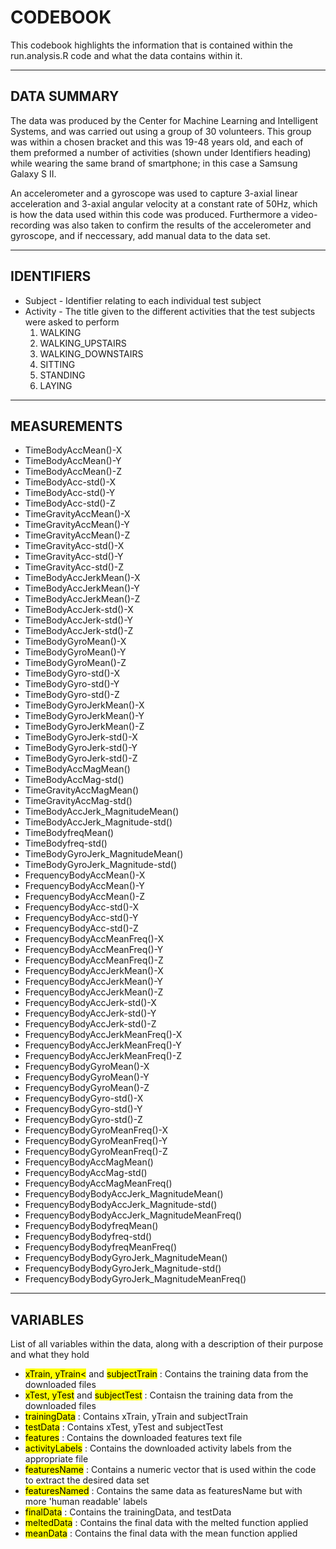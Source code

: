 # CODEBOOK

This codebook highlights the information that is contained within the run.analysis.R code and what the data contains within it. 

-----------------------------------------------------------------------

## DATA SUMMARY

The data was produced by the Center for Machine Learning and Intelligent Systems, and was carried out
using a group of 30 volunteers. This group was within a chosen bracket and this was 19-48  years old,
and each of them preformed a number of activities (shown under Identifiers heading) while wearing the
same brand of smartphone; in this case a Samsung Galaxy S II.  

An accelerometer and a gyroscope was used to capture 3-axial linear acceleration and 3-axial angular
velocity at a constant rate of 50Hz, which is how the data used within this code was produced. Furthermore
a video-recording was also taken to confirm the results of the accelerometer and gyroscope, and if neccessary,
add manual data to the data set.

-----------------------------------------------------------------------

## IDENTIFIERS

* Subject - Identifier relating to each individual test subject 
* Activity - The title given to the different activities that the test subjects were asked to perform 
    1. WALKING
    2. WALKING_UPSTAIRS
    3. WALKING_DOWNSTAIRS
    4. SITTING
    5. STANDING
    7. LAYING

-----------------------------------------------------------------------

## MEASUREMENTS

* TimeBodyAccMean()-X  
* TimeBodyAccMean()-Y  
* TimeBodyAccMean()-Z  
* TimeBodyAcc-std()-X 
* TimeBodyAcc-std()-Y 
* TimeBodyAcc-std()-Z 
* TimeGravityAccMean()-X 
* TimeGravityAccMean()-Y 
* TimeGravityAccMean()-Z 
* TimeGravityAcc-std()-X 
* TimeGravityAcc-std()-Y 
* TimeGravityAcc-std()-Z 
* TimeBodyAccJerkMean()-X 
* TimeBodyAccJerkMean()-Y 
* TimeBodyAccJerkMean()-Z 
* TimeBodyAccJerk-std()-X 
* TimeBodyAccJerk-std()-Y 
* TimeBodyAccJerk-std()-Z 
* TimeBodyGyroMean()-X 
* TimeBodyGyroMean()-Y 
* TimeBodyGyroMean()-Z 
* TimeBodyGyro-std()-X 
* TimeBodyGyro-std()-Y 
* TimeBodyGyro-std()-Z 
* TimeBodyGyroJerkMean()-X 
* TimeBodyGyroJerkMean()-Y 
* TimeBodyGyroJerkMean()-Z 
* TimeBodyGyroJerk-std()-X 
* TimeBodyGyroJerk-std()-Y 
* TimeBodyGyroJerk-std()-Z 
* TimeBodyAccMagMean() 
* TimeBodyAccMag-std() 
* TimeGravityAccMagMean() 
* TimeGravityAccMag-std() 
* TimeBodyAccJerk_MagnitudeMean() 
* TimeBodyAccJerk_Magnitude-std() 
* TimeBodyfreqMean() 
* TimeBodyfreq-std() 
* TimeBodyGyroJerk_MagnitudeMean() 
* TimeBodyGyroJerk_Magnitude-std() 
* FrequencyBodyAccMean()-X 
* FrequencyBodyAccMean()-Y 
* FrequencyBodyAccMean()-Z 
* FrequencyBodyAcc-std()-X 
* FrequencyBodyAcc-std()-Y 
* FrequencyBodyAcc-std()-Z 
* FrequencyBodyAccMeanFreq()-X 
* FrequencyBodyAccMeanFreq()-Y 
* FrequencyBodyAccMeanFreq()-Z 
* FrequencyBodyAccJerkMean()-X 
* FrequencyBodyAccJerkMean()-Y 
* FrequencyBodyAccJerkMean()-Z 
* FrequencyBodyAccJerk-std()-X 
* FrequencyBodyAccJerk-std()-Y 
* FrequencyBodyAccJerk-std()-Z 
* FrequencyBodyAccJerkMeanFreq()-X 
* FrequencyBodyAccJerkMeanFreq()-Y 
* FrequencyBodyAccJerkMeanFreq()-Z 
* FrequencyBodyGyroMean()-X
* FrequencyBodyGyroMean()-Y 
* FrequencyBodyGyroMean()-Z 
* FrequencyBodyGyro-std()-X 
* FrequencyBodyGyro-std()-Y 
* FrequencyBodyGyro-std()-Z 
* FrequencyBodyGyroMeanFreq()-X 
* FrequencyBodyGyroMeanFreq()-Y 
* FrequencyBodyGyroMeanFreq()-Z 
* FrequencyBodyAccMagMean() 
* FrequencyBodyAccMag-std() 
* FrequencyBodyAccMagMeanFreq() 
* FrequencyBodyBodyAccJerk_MagnitudeMean() 
* FrequencyBodyBodyAccJerk_Magnitude-std() 
* FrequencyBodyBodyAccJerk_MagnitudeMeanFreq() 
* FrequencyBodyBodyfreqMean() 
* FrequencyBodyBodyfreq-std() 
* FrequencyBodyBodyfreqMeanFreq() 
* FrequencyBodyBodyGyroJerk_MagnitudeMean() 
* FrequencyBodyBodyGyroJerk_Magnitude-std() 
* FrequencyBodyBodyGyroJerk_MagnitudeMeanFreq()

-----------------------------------------------------------------------

## VARIABLES

List of all variables within the data, along with a description of their purpose and what they hold

* <mark>xTrain, yTrain<</mark> and <mark>subjectTrain</mark> : Contains the training data from the downloaded files 
* <mark>xTest, yTest</mark> and <mark>subjectTest</mark> : Contaisn the training data from the downloaded files 
* <mark>trainingData</mark> : Contains xTrain, yTrain and subjectTrain 
* <mark>testData</mark> : Contains xTest, yTest and subjectTest 
* <mark>features</mark> : Contains the downloaded features text file 
* <mark>activityLabels</mark> : Contains the downloaded activity labels from the appropriate file 
* <mark>featuresName</mark> : Contains a numeric vector that is used within the code to extract the desired data set 
* <mark>featuresNamed</mark> : Contains the same data as featuresName but with more 'human readable' labels 
* <mark>finalData</mark> : Contains the trainingData, and testData
* <mark>meltedData</mark> : Contains the final data with the melted function applied
* <mark>meanData</mark> : Contains the final data with the mean function applied